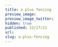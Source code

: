 ```yaml
---
title: a plus fencing
preview_image:
preview_image_twitter:
hidden: true
published: 12/17/21
url: 
slug: a-plus-fencing
---
```

